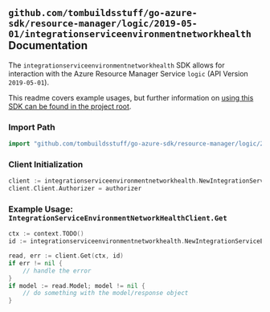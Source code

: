 
## `github.com/tombuildsstuff/go-azure-sdk/resource-manager/logic/2019-05-01/integrationserviceenvironmentnetworkhealth` Documentation

The `integrationserviceenvironmentnetworkhealth` SDK allows for interaction with the Azure Resource Manager Service `logic` (API Version `2019-05-01`).

This readme covers example usages, but further information on [using this SDK can be found in the project root](https://github.com/tombuildsstuff/go-azure-sdk/tree/main/docs).

### Import Path

```go
import "github.com/tombuildsstuff/go-azure-sdk/resource-manager/logic/2019-05-01/integrationserviceenvironmentnetworkhealth"
```


### Client Initialization

```go
client := integrationserviceenvironmentnetworkhealth.NewIntegrationServiceEnvironmentNetworkHealthClientWithBaseURI("https://management.azure.com")
client.Client.Authorizer = authorizer
```


### Example Usage: `IntegrationServiceEnvironmentNetworkHealthClient.Get`

```go
ctx := context.TODO()
id := integrationserviceenvironmentnetworkhealth.NewIntegrationServiceEnvironmentID("12345678-1234-9876-4563-123456789012", "example-resource-group", "integrationServiceEnvironmentValue")

read, err := client.Get(ctx, id)
if err != nil {
	// handle the error
}
if model := read.Model; model != nil {
	// do something with the model/response object
}
```
